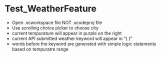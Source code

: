 Test_WeatherFeature
===================
 - Open .xcworkspace file NOT .xcodeproj file
 - Use scrolling choice picker to choose city
 - current tempurature will appear in purple on the right
 - current API submitted weather keyword will appear in "( )"
 - words before the keyword are generated with simple logic statements based on tempuratre range
